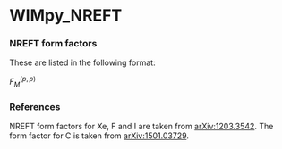 # WIMpy_NREFT


### NREFT form factors

These are listed in the following format:

$F_M^(p,p)$

### References

NREFT form factors for Xe, F and I are taken from [arXiv:1203.3542](https://arxiv.org/abs/1203.3542). The form factor for C is taken from [arXiv:1501.03729](https://arxiv.org/abs/1501.03729).